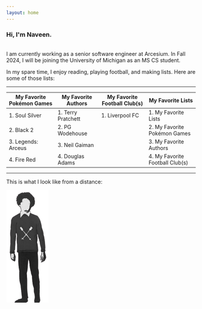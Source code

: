 ```yaml
---
layout: home
---
```


### Hi, I'm Naveen.

<br>
I am currently working as a senior software engineer at Arcesium. In Fall 2024, I will be joining the University of Michigan as an MS CS student.

In my spare time, I enjoy reading, playing football, and making lists. Here are some of those lists:

---

| My Favorite Pokémon Games | My Favorite Authors | My Favorite Football Club(s) | My Favorite Lists               |
| ------------------------- | ------------------- | ---------------------------- | ------------------------------- |
| 1. Soul Silver            | 1. Terry Pratchett  | 1. Liverpool FC              | 1. My Favorite Lists            |
| 2. Black 2                | 2. PG Wodehouse     |                              | 2. My Favorite Pokémon Games    |
| 3. Legends: Arceus        | 3. Neil Gaiman      |                              | 3. My Favorite Authors          |
| 4. Fire Red               | 4. Douglas Adams    |                              | 4. My Favorite Football Club(s) |

---

This is what I look like from a distance:

<article class="my-image">
    <img src="/assets/img/me.png" style="height: 300px;" alt="Me" />
</article>
